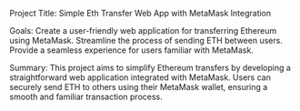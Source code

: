 Project Title: Simple Eth Transfer Web App with MetaMask Integration

Goals:
Create a user-friendly web application for transferring Ethereum using MetaMask.
Streamline the process of sending ETH between users.
Provide a seamless experience for users familiar with MetaMask.

Summary:
This project aims to simplify Ethereum transfers by developing a straightforward web application integrated with MetaMask. 
Users can securely send ETH to others using their MetaMask wallet, ensuring a smooth and familiar transaction process.
